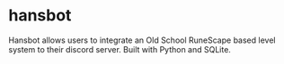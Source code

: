 # hansbot
Hansbot allows users to integrate an Old School RuneScape based level system to their discord server. Built with Python and SQLite.
